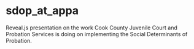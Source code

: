# sdop_at_appa
Reveal.js presentation on the work Cook County Juvenile Court and Probation Services is doing on implementing the Social Determinants of Probation.
